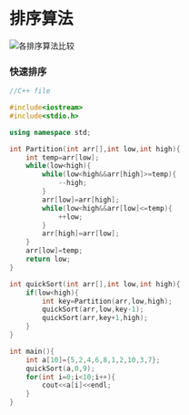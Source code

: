# 排序算法


![各排序算法比较](https://github.com/TanYJie/Technology-Stack/blob/master/%E6%95%B0%E6%8D%AE%E7%BB%93%E6%9E%84%E5%92%8C%E7%AE%97%E6%B3%95/image/sort-compare.png)

### 快速排序
```c++
//C++ file

#include<iostream>
#include<stdio.h>

using namespace std;

int Partition(int arr[],int low,int high){
	int temp=arr[low];
	while(low<high){
		while(low<high&&arr[high]>=temp){
			--high;
		}
		arr[low]=arr[high];
		while(low<high&&arr[low]<=temp){
			++low;
		}
		arr[high]=arr[low];
	}
	arr[low]=temp;
	return low;
}

int quickSort(int arr[],int low,int high){
	if(low<high){
		int key=Partition(arr,low,high);
		quickSort(arr,low,key-1);	
		quickSort(arr,key+1,high);
	}
}

int main(){
	int a[10]={5,2,4,6,8,1,2,10,3,7};
	quickSort(a,0,9);
	for(int i=0;i<10;i++){
		cout<<a[i]<<endl;
	} 
}
```
